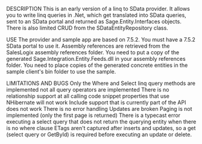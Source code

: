 DESCRIPTION	
This is an early version of a linq to SData provider.
It allows you to write linq queries in .Net, which get translated into SData queries, sent to an SData portal and returned as Sage.Entity.Interfaces objects.
There is also limited CRUD from the SDataEntityRepository class.

USE
The provider and sample app are based on 7.5.2.  You must have a 7.5.2 SData portal to use it.
Assembly references are retrieved from the SalesLogix assembly references folder.
You need to put a copy of the generated Sage.Integration.Entity.Feeds.dll in your assembly references folder.
You need to place copies of the generated concrete entities in the sample client's bin folder to use the sample.

LIMITATIONS AND BUGS
Only the Where and Select linq query methods are implemented
not all query operators are implemented
There is no relationship support at all
calling code snippet properties that use NHibernate will not work
Include support that is currently part of the API does not work
There is no error handling
Updates are broken
Paging is not implemented (only the first page is returned)
There is a typecast error executing a select query that does not return the querying entity when there is no where clause
ETags aren't captured after inserts and updates, so a get (select query or GetById) is required before executing an update or delete.
